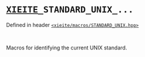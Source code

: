 # [`XIEITE`](../../docs/macros.md)`_STANDARD_UNIX_...`
Defined in header [`<xieite/macros/STANDARD_UNIX.hpp>`](../../include/xieite/macros/STANDARD_UNIX.hpp)

<br/>

Macros for identifying the current UNIX standard.
